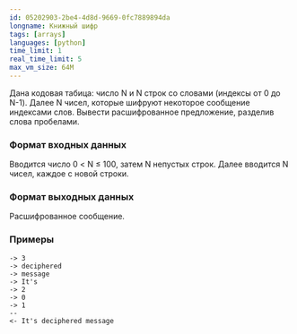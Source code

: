 ```yaml
---
id: 05202903-2be4-4d8d-9669-0fc7889894da
longname: Книжный шифр
tags: [arrays]
languages: [python]
time_limit: 1
real_time_limit: 5
max_vm_size: 64M
---
```



Дана кодовая табица: число N и N строк со словами (индексы от 0 до N-1).
Далее N чисел, которые шифруют некоторое сообщение индексами слов. Вывести расшифрованное предложение, разделив слова пробелами.

### Формат входных данных

Вводится число 0 < N ≤ 100, затем N непустых строк. Далее вводится N чисел, каждое с новой строки.

### Формат выходных данных

Расшифрованное сообщение.

### Примеры

```
-> 3
-> deciphered
-> message
-> It's
-> 2
-> 0
-> 1
--
<- It's deciphered message
```
